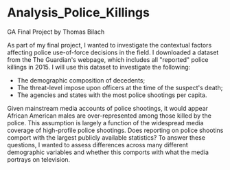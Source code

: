 # Analysis_Police_Killings
GA Final Project
by Thomas Bilach

As part of my final project, I wanted to investigate the contextual factors affecting police use-of-force decisions in the field. I downloaded a dataset from the The Guardian's webpage, which includes all "reported" police killings in 2015. I will use this dataset to investigate the following:

- The demographic composition of decedents;
- The threat-level impose upon officers at the time of the suspect's death;
- The agencies and states with the most police shootings per capita. 

Given mainstream media accounts of police shootings, it would appear African American males are over-represented among those killed by the police. This assumption is largely a function of the widespread media coverage of high-profile police shootings. Does reporting on police shootins comport with the largest publicly available statistics? To answer these questions, I wanted to assess differences across many different demographic variables and whether this comports with what the media portrays on television.
